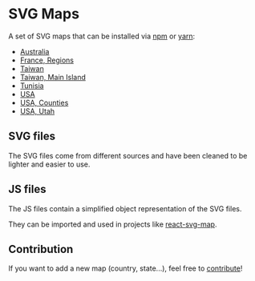 # SVG Maps

A set of SVG maps that can be installed via [npm](https://www.npmjs.com) or [yarn](https://yarnpkg.com):
* [Australia](packages/australia)
* [France, Regions](packages/france.regions)
* [Taiwan](packages/taiwan)
* [Taiwan, Main Island](packages/taiwan.main)
* [Tunisia](packages/tunisia)
* [USA](packages/usa)
* [USA, Counties](packages/usa.counties)
* [USA, Utah](packages/usa.utah)

## SVG files

The SVG files come from different sources and have been cleaned to be lighter and easier to use.

## JS files

The JS files contain a simplified object representation of the SVG files.

They can be imported and used in projects like [react-svg-map](https://github.com/VictorCazanave/react-svg-map).

## Contribution

If you want to add a new map (country, state...), feel free to [contribute](CONTRIBUTING.md)!
